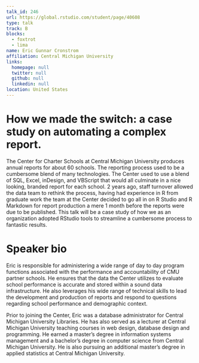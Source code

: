 ```yaml
---
talk_id: 246
url: https://global.rstudio.com/student/page/40608
type: talk
track: B
blocks:
  - foxtrot
  - lima
name: Eric Gunnar Cronstrom
affiliation: Central Michigan University
links:
  homepage: null
  twitter: null
  github: null
  linkedin: null
location: United States
---
```


# How we made the switch: a case study on automating a complex report.

The Center for Charter Schools at Central Michigan University produces annual reports for about 60 schools. The reporting process used to be a cumbersome blend of many technologies. The Center used to use a blend of SQL, Excel, inDesign, and VBScript that would all culminate in a nice looking, branded report for each school. 2 years ago, staff turnover allowed the data team to rethink the process, having had experience in R from graduate work the team at the Center decided to go all in on R Studio and R Markdown for report production a mere 1 month before the reports were due to be published.
This talk will be a case study of how we as an organization adopted RStudio tools to streamline a cumbersome process to fantastic results.

# Speaker bio

Eric is responsible for administering a wide range of day to day program functions associated with the performance and accountability of CMU partner schools. He ensures that the data the Center utilizes to evaluate school performance is accurate and stored within a sound data infrastructure. He also leverages his wide range of technical skills to lead the development and production of reports and respond to questions regarding school performance and demographic context.

Prior to joining the Center, Eric was a database administrator for Central Michigan University Libraries. He has also served as a lecturer at Central Michigan University teaching courses in web design, database design and programming. He earned a master’s degree in information systems management and a bachelor’s degree in computer science from Central Michigan University. He is also pursuing an additional master’s degree in applied statistics at Central Michigan University.


